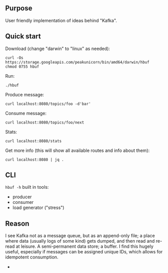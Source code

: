 Purpose
---
User friendly implementation of ideas behind "Kafka". 

Quick start
---
Download (change "darwin" to "linux" as needed):
```shell
curl -Os https://storage.googleapis.com/peakunicorn/bin/amd64/darwin/hbuf
chmod 0755 hbuf
```
Run:
```shell
./hbuf
```
Produce message:
```shell
curl localhost:8080/topics/foo -d'bar'
```
Consume message:
```shell
curl localhost:8080/topics/foo/next
```
Stats:
```shell
curl localhost:8080/stats
```
Get more info (this will show all available routes and info about them):
```shell
curl localhost:8080 | jq .
```

CLI
---
`hbuf -h` built in tools:
- producer
- consumer
- load generator ("stress")

Reason
---
I see Kafka not as a message queue, but as an append-only file; a place where
data (usually logs of some kind) gets dumped, and then read and re-read at
leisure. A semi-permanent data store; a buffer. I find this hugely useful,
especially if messages can be assigned unique IDs, which allows for idempotent
consumption.

- 
